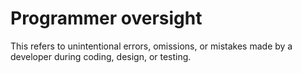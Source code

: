 # Programmer oversight

This refers to unintentional errors, omissions, or mistakes made by a developer during coding, design, or testing.
